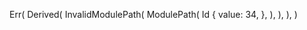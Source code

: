Err(
    Derived(
        InvalidModulePath(
            ModulePath(
                Id {
                    value: 34,
                },
            ),
        ),
    ),
)